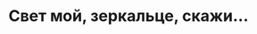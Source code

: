 ---
title: 'Свет мой, зеркальце, скажи…'
# titleEnglish: ''
# dateStart: 2020
dateEnd: 2023
images: ['свет_мой_зеркальце_скажи.tif']
extra: 'бумага, акварель, акрил'
size: 'А4'
# display: false
# text: ''
---
